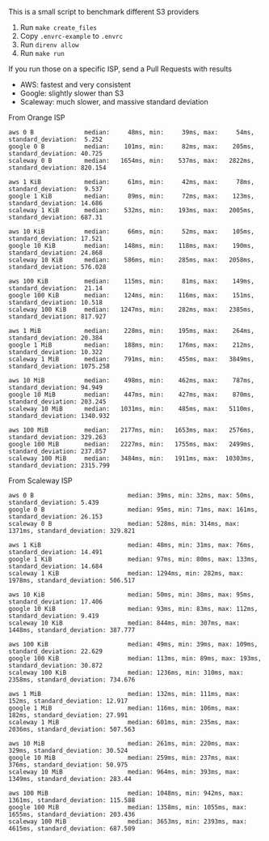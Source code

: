 		                 
This is a small script to benchmark different S3 providers

1. Run `make create_files`
2. Copy `.envrc-example` to `.envrc`
3. Run `direnv allow`
4. Run `make run`

If you run those on a specific ISP, send a Pull Requests with results

* AWS: fastest and very consistent
* Google: slightly slower than S3
* Scaleway: much slower, and massive standard deviation

From Orange ISP

	aws 0 B              median:     48ms, min:     39ms, max:     54ms, standard_deviation:  5.252
	google 0 B           median:    101ms, min:     82ms, max:    205ms, standard_deviation: 40.725
	scaleway 0 B         median:   1654ms, min:    537ms, max:   2822ms, standard_deviation: 820.154
	
	aws 1 KiB            median:     61ms, min:     42ms, max:     78ms, standard_deviation:  9.537
	google 1 KiB         median:     89ms, min:     72ms, max:    123ms, standard_deviation: 14.686
	scaleway 1 KiB       median:    532ms, min:    193ms, max:   2005ms, standard_deviation: 687.31
	
	aws 10 KiB           median:     66ms, min:     52ms, max:    105ms, standard_deviation: 17.521
	google 10 KiB        median:    148ms, min:    118ms, max:    190ms, standard_deviation: 24.868
	scaleway 10 KiB      median:    586ms, min:    285ms, max:   2058ms, standard_deviation: 576.028
	
	aws 100 KiB          median:    115ms, min:     81ms, max:    149ms, standard_deviation:  21.14
	google 100 KiB       median:    124ms, min:    116ms, max:    151ms, standard_deviation: 10.518
	scaleway 100 KiB     median:   1247ms, min:    282ms, max:   2385ms, standard_deviation: 817.927
	
	aws 1 MiB            median:    228ms, min:    195ms, max:    264ms, standard_deviation: 20.384
	google 1 MiB         median:    188ms, min:    176ms, max:    212ms, standard_deviation: 10.322
	scaleway 1 MiB       median:    791ms, min:    455ms, max:   3849ms, standard_deviation: 1075.258
	
	aws 10 MiB           median:    498ms, min:    462ms, max:    787ms, standard_deviation: 94.949
	google 10 MiB        median:    447ms, min:    427ms, max:    870ms, standard_deviation: 203.245
	scaleway 10 MiB      median:   1031ms, min:    485ms, max:   5110ms, standard_deviation: 1340.932
	
	aws 100 MiB          median:   2177ms, min:   1653ms, max:   2576ms, standard_deviation: 329.263
	google 100 MiB       median:   2227ms, min:   1755ms, max:   2499ms, standard_deviation: 237.857
	scaleway 100 MiB     median:   3484ms, min:   1911ms, max:  10303ms, standard_deviation: 2315.799

From Scaleway ISP

	aws 0 B                          median: 39ms, min: 32ms, max: 50ms, standard_deviation: 5.439
	google 0 B                       median: 95ms, min: 71ms, max: 161ms, standard_deviation: 26.153
	scaleway 0 B                     median: 528ms, min: 314ms, max: 1371ms, standard_deviation: 329.821
	
	aws 1 KiB                        median: 48ms, min: 31ms, max: 76ms, standard_deviation: 14.491
	google 1 KiB                     median: 97ms, min: 80ms, max: 133ms, standard_deviation: 14.684
	scaleway 1 KiB                   median: 1294ms, min: 282ms, max: 1978ms, standard_deviation: 506.517
	
	aws 10 KiB                       median: 50ms, min: 38ms, max: 95ms, standard_deviation: 17.406
	google 10 KiB                    median: 93ms, min: 83ms, max: 112ms, standard_deviation: 9.419
	scaleway 10 KiB                  median: 844ms, min: 307ms, max: 1448ms, standard_deviation: 387.777
	
	aws 100 KiB                      median: 49ms, min: 39ms, max: 109ms, standard_deviation: 22.629
	google 100 KiB                   median: 113ms, min: 89ms, max: 193ms, standard_deviation: 30.872
	scaleway 100 KiB                 median: 1236ms, min: 310ms, max: 2358ms, standard_deviation: 734.676
	
	aws 1 MiB                        median: 132ms, min: 111ms, max: 152ms, standard_deviation: 12.917
	google 1 MiB                     median: 116ms, min: 106ms, max: 182ms, standard_deviation: 27.991
	scaleway 1 MiB                   median: 601ms, min: 235ms, max: 2036ms, standard_deviation: 507.563
	
	aws 10 MiB                       median: 261ms, min: 220ms, max: 329ms, standard_deviation: 30.524
	google 10 MiB                    median: 259ms, min: 237ms, max: 376ms, standard_deviation: 50.975
	scaleway 10 MiB                  median: 964ms, min: 393ms, max: 1349ms, standard_deviation: 283.44
	
	aws 100 MiB                      median: 1048ms, min: 942ms, max: 1361ms, standard_deviation: 115.588
	google 100 MiB                   median: 1358ms, min: 1055ms, max: 1655ms, standard_deviation: 203.436
	scaleway 100 MiB                 median: 3653ms, min: 2393ms, max: 4615ms, standard_deviation: 687.509
